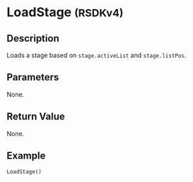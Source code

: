 # LoadStage <small>(RSDKv4)</small>

## Description
Loads a stage based on `stage.activeList` and `stage.listPos`.

## Parameters
None.

## Return Value
None.

## Example
```
LoadStage()
```